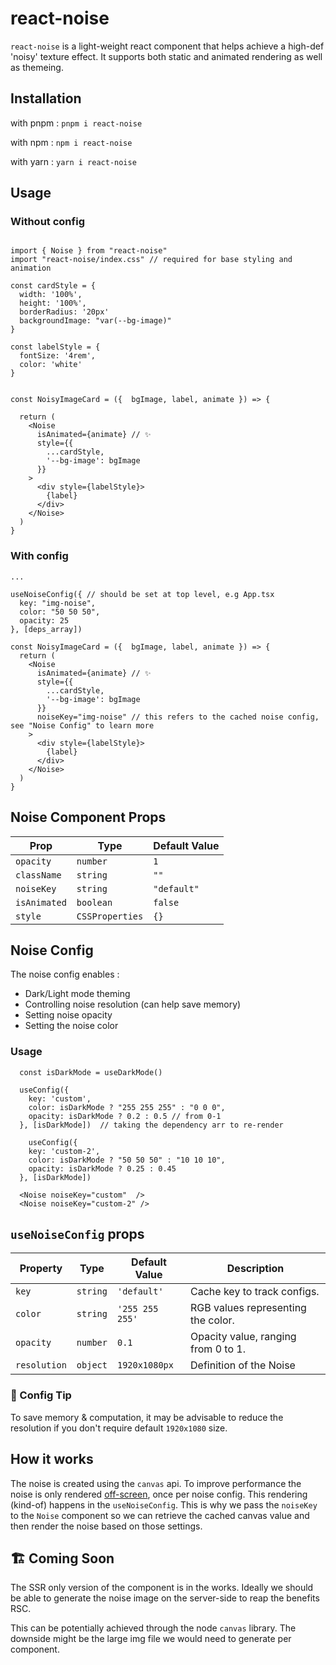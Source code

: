 # react-noise

`react-noise` is a light-weight react component that helps achieve a high-def 'noisy' texture effect. It supports both static and animated rendering as well as themeing.

## Installation

with pnpm : `pnpm i react-noise`

with npm : `npm i react-noise`

with yarn : `yarn i react-noise`

## Usage

### Without config

```

import { Noise } from "react-noise"
import "react-noise/index.css" // required for base styling and animation

const cardStyle = {
  width: '100%',
  height: '100%',
  borderRadius: '20px'
  backgroundImage: "var(--bg-image)"
}

const labelStyle = {
  fontSize: '4rem',
  color: 'white'
}


const NoisyImageCard = ({  bgImage, label, animate }) => {

  return (
    <Noise
      isAnimated={animate} // ✨
      style={{
        ...cardStyle,
        '--bg-image': bgImage
      }}
    >
      <div style={labelStyle}>
        {label}
      </div>
    </Noise>
  )
}

```

### With config

```
...

useNoiseConfig({ // should be set at top level, e.g App.tsx
  key: "img-noise",
  color: "50 50 50",
  opacity: 25
}, [deps_array])

const NoisyImageCard = ({  bgImage, label, animate }) => {
  return (
    <Noise
      isAnimated={animate} // ✨
      style={{
        ...cardStyle,
        '--bg-image': bgImage
      }}
      noiseKey="img-noise" // this refers to the cached noise config, see "Noise Config" to learn more
    >
      <div style={labelStyle}>
        {label}
      </div>
    </Noise>
  )
}

```

## Noise Component Props

| Prop         | Type            | Default Value |
| ------------ | --------------- | ------------- |
| `opacity`    | `number`        | `1`           |
| `className`  | `string`        | `""`          |
| `noiseKey`   | `string`        | `"default"`   |
| `isAnimated` | `boolean`       | `false`       |
| `style`      | `CSSProperties` | `{}`          |

## Noise Config

The noise config enables :

- Dark/Light mode theming
- Controlling noise resolution (can help save memory)
- Setting noise opacity
- Setting the noise color

### Usage

```
  const isDarkMode = useDarkMode()

  useConfig({
    key: 'custom',
    color: isDarkMode ? "255 255 255" : "0 0 0",
    opacity: isDarkMode ? 0.2 : 0.5 // from 0-1
  }, [isDarkMode])  // taking the dependency arr to re-render

    useConfig({
    key: 'custom-2',
    color: isDarkMode ? "50 50 50" : "10 10 10",
    opacity: isDarkMode ? 0.25 : 0.45
  }, [isDarkMode])

  <Noise noiseKey="custom"  />
  <Noise noiseKey="custom-2" />

```

## `useNoiseConfig` props

| Property     | Type     | Default Value   | Description                         |
| ------------ | -------- | --------------- | ----------------------------------- |
| `key`        | `string` | `'default'`     | Cache key to track configs.         |
| `color`      | `string` | `'255 255 255'` | RGB values representing the color.  |
| `opacity`    | `number` | `0.1`           | Opacity value, ranging from 0 to 1. |
| `resolution` | `object` | `1920x1080px`   | Definition of the Noise             |

### 🚧 Config Tip

To save memory & computation, it may be advisable to reduce the resolution
if you don't require default `1920x1080` size.

## How it works

The noise is created using the `canvas` api. To improve performance the
noise is only rendered [off-screen](https://developer.mozilla.org/en-US/docs/Web/API/Canvas_API/Tutorial/Optimizing_canvas), once per noise config. This rendering (kind-of) happens in the `useNoiseConfig`. This is why we pass the `noiseKey` to the `Noise` component so we can retrieve the cached canvas value and then render the noise based on those settings.

## 🏗️ Coming Soon

The SSR only version of the component is in the works. Ideally we should be able
to generate the noise image on the server-side to reap the benefits RSC.

This can be potentially achieved through the node `canvas` library. The downside might be
the large img file we would need to generate per component.
